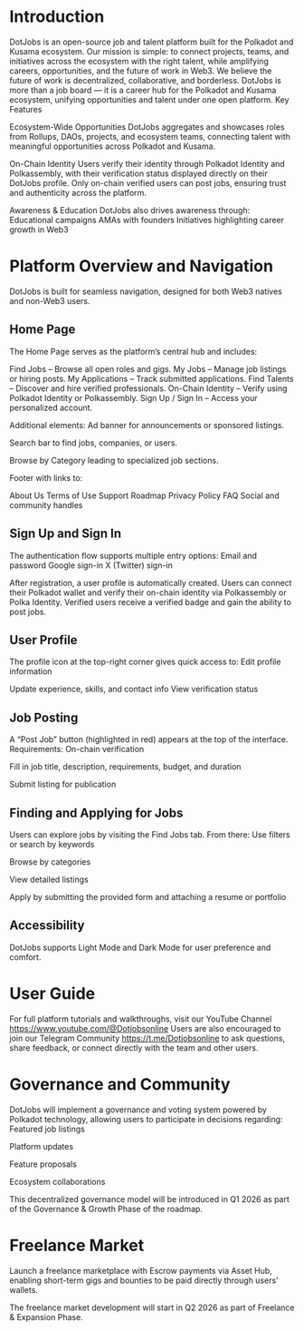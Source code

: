 # Introduction

DotJobs is an open-source job and talent platform built for the Polkadot and Kusama ecosystem.
Our mission is simple: to connect projects, teams, and initiatives across the ecosystem with the right talent, while amplifying careers, opportunities, and the future of work in Web3.
We believe the future of work is decentralized, collaborative, and borderless.
DotJobs is more than a job board — it is a career hub for the Polkadot and Kusama ecosystem, unifying opportunities and talent under one open platform.
Key Features

Ecosystem-Wide Opportunities
DotJobs aggregates and showcases roles from Rollups, DAOs, projects, and ecosystem teams, connecting talent with meaningful opportunities across Polkadot and Kusama.

On-Chain Identity
Users verify their identity through Polkadot Identity and Polkassembly, with their verification status displayed directly on their DotJobs profile.
Only on-chain verified users can post jobs, ensuring trust and authenticity across the platform.

Awareness & Education
DotJobs also drives awareness through:
Educational campaigns
AMAs with founders
Initiatives highlighting career growth in Web3


# Platform Overview and Navigation
DotJobs is built for seamless navigation, designed for both Web3 natives and non-Web3 users.

## Home Page
The Home Page serves as the platform’s central hub and includes:

Find Jobs – Browse all open roles and gigs.
My Jobs – Manage job listings or hiring posts.
My Applications – Track submitted applications.
Find Talents – Discover and hire verified professionals.
On-Chain Identity – Verify using Polkadot Identity or Polkassembly.
Sign Up / Sign In – Access your personalized account.


Additional elements:
Ad banner for announcements or sponsored listings.

Search bar to find jobs, companies, or users.

Browse by Category leading to specialized job sections.

Footer with links to:

About Us
Terms of Use
Support
Roadmap
Privacy Policy
FAQ
Social and community handles


## Sign Up and Sign In

The authentication flow supports multiple entry options:
Email and password
Google sign-in
X (Twitter) sign-in

After registration, a user profile is automatically created.
Users can connect their Polkadot wallet and verify their on-chain identity via Polkassembly or Polka Identity.
Verified users receive a verified badge and gain the ability to post jobs.


## User Profile
The profile icon at the top-right corner gives quick access to:
Edit profile information

Update experience, skills, and contact info
View verification status

## Job Posting
A “Post Job” button (highlighted in red) appears at the top of the interface.
Requirements:
On-chain verification

Fill in job title, description, requirements, budget, and duration

Submit listing for publication

## Finding and Applying for Jobs
Users can explore jobs by visiting the Find Jobs tab.
From there:
Use filters or search by keywords

Browse by categories

View detailed listings

Apply by submitting the provided form and attaching a resume or portfolio

## Accessibility
DotJobs supports Light Mode and Dark Mode for user preference and comfort.

# User Guide
For full platform tutorials and walkthroughs, visit our  YouTube Channel https://www.youtube.com/@Dotjobsonline
Users are also encouraged to join our Telegram Community  https://t.me/Dotjobsonline
 to ask questions, share feedback, or connect directly with the team and other users.

# Governance and Community
DotJobs will implement a governance and voting system powered by Polkadot technology, allowing users to participate in decisions regarding:
Featured job listings

Platform updates

Feature proposals

Ecosystem collaborations

This decentralized governance model will be introduced in Q1 2026 as part of the Governance & Growth Phase of the roadmap.

# Freelance Market
Launch a freelance marketplace with Escrow payments via Asset Hub, enabling short-term gigs and bounties to be paid directly through users’ wallets.

The freelance market development will start in Q2 2026 as part of Freelance & Expansion Phase.

##
